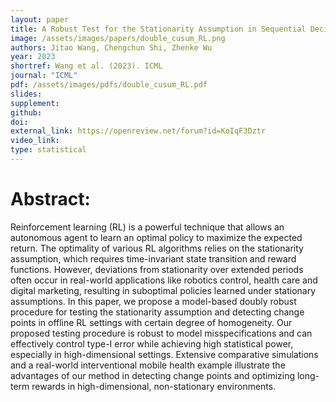 ```yaml
---
layout: paper
title: A Robust Test for the Stationarity Assumption in Sequential Decision Making
image: /assets/images/papers/double_cusum_RL.png
authors: Jitao Wang, Chengchun Shi, Zhenke Wu
year: 2023
shortref: Wang et al. (2023). ICML
journal: "ICML"
pdf: /assets/images/pdfs/double_cusum_RL.pdf
slides: 
supplement: 
github: 
doi: 
external_link: https://openreview.net/forum?id=KoIqF3Dztr
video_link: 
type: statistical
---
```


# Abstract: 

Reinforcement learning (RL) is a powerful technique that allows an autonomous agent to learn an optimal policy to maximize the expected return. The optimality of various RL algorithms relies on the stationarity assumption, which requires time-invariant state transition and reward functions. However, deviations from stationarity over extended periods often occur in real-world applications like robotics control, health care and digital marketing, resulting in suboptimal policies learned under stationary assumptions. In this paper, we propose a model-based doubly robust procedure for testing the stationarity assumption and detecting change points in offline RL settings with certain degree of homogeneity. Our proposed testing procedure is robust to model misspecifications and can effectively control type-I error while achieving high statistical power, especially in high-dimensional settings. Extensive comparative simulations and a real-world interventional mobile health example illustrate the advantages of our method in detecting change points and optimizing long-term rewards in high-dimensional, non-stationary environments.